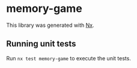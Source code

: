 # memory-game

This library was generated with [Nx](https://nx.dev).

## Running unit tests

Run `nx test memory-game` to execute the unit tests.
